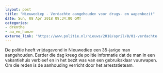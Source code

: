 ```yaml
---
layout: post
title: "Nieuwediep - Verdachte aangehouden voor drugs- en wapenbezit"
date: Sun, 08 Apr 2018 09:34:00 GMT
categories: 
- drenthe 
- aa_en_hunze 
externe_link: "https://www.politie.nl/nieuws/2018/april/8/01-verdachte-aangehouden-voor-drugs--en-wapenbezit.html"
---
```


De politie heeft vrijdagavond in Nieuwediep een 35-jarige man aangehouden. Eerder die dag kreeg de politie informatie dat de man in een vakantiehuis verbleef en in het bezit was van een gebruiksklaar vuurwapen. Om die reden is de aanhouding verricht door het arrestatieteam.

